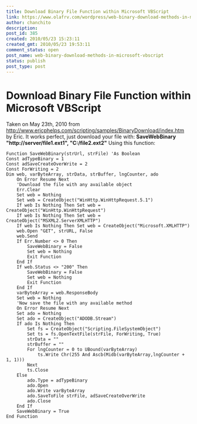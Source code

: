 ```yaml
---
title: Download Binary File Function within Microsoft VBScript
link: https://www.olafrv.com/wordpress/web-binary-download-methods-in-microsoft-vbscript/
author: chanchito
description: 
post_id: 385
created: 2010/05/23 15:23:11
created_gmt: 2010/05/23 19:53:11
comment_status: open
post_name: web-binary-download-methods-in-microsoft-vbscript
status: publish
post_type: post
---
```


# Download Binary File Function within Microsoft VBScript

Taken on May 23th, 2010 from <http://www.ericphelps.com/scripting/samples/BinaryDownload/index.htm> by Eric. It works perfect, just download your file with: **SaveWebBinary "http://server/file1.ext1", "C:/file2.ext2"** Using this function: 
    
    
    Function SaveWebBinary(strUrl, strFile) 'As Boolean
    Const adTypeBinary = 1
    Const adSaveCreateOverWrite = 2
    Const ForWriting = 2
    Dim web, varByteArray, strData, strBuffer, lngCounter, ado
        On Error Resume Next
        'Download the file with any available object
        Err.Clear
        Set web = Nothing
        Set web = CreateObject("WinHttp.WinHttpRequest.5.1")
        If web Is Nothing Then Set web = CreateObject("WinHttp.WinHttpRequest")
        If web Is Nothing Then Set web = CreateObject("MSXML2.ServerXMLHTTP")
        If web Is Nothing Then Set web = CreateObject("Microsoft.XMLHTTP")
        web.Open "GET", strURL, False
        web.Send
        If Err.Number <> 0 Then
            SaveWebBinary = False
            Set web = Nothing
            Exit Function
        End If
        If web.Status <> "200" Then
            SaveWebBinary = False
            Set web = Nothing
            Exit Function
        End If
        varByteArray = web.ResponseBody
        Set web = Nothing
        'Now save the file with any available method
        On Error Resume Next
        Set ado = Nothing
        Set ado = CreateObject("ADODB.Stream")
        If ado Is Nothing Then
            Set fs = CreateObject("Scripting.FileSystemObject")
            Set ts = fs.OpenTextFile(strFile, ForWriting, True)
            strData = ""
            strBuffer = ""
            For lngCounter = 0 to UBound(varByteArray)
                ts.Write Chr(255 And Ascb(Midb(varByteArray,lngCounter + 1, 1)))
            Next
            ts.Close
        Else
            ado.Type = adTypeBinary
            ado.Open
            ado.Write varByteArray
            ado.SaveToFile strFile, adSaveCreateOverWrite
            ado.Close
        End If
        SaveWebBinary = True
    End Function